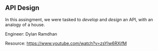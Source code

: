 ## API Design
In this assingment, we were tasked to _develop_ and _design_ an API, with an analogy of a house.

Engineer: Dylan Ramdhan

Resource: https://www.youtube.com/watch?v=zsYIw6RXjfM
